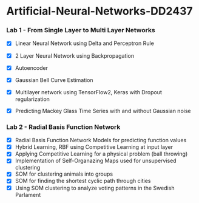 # Artificial-Neural-Networks-DD2437

### Lab 1 - From Single Layer to Multi Layer Networks
- [x] Linear Neural Network using Delta and Perceptron Rule
- [x] 2 Layer Neural Network using Backpropagation
- [x] Autoencoder
- [x] Gaussian Bell Curve Estimation
- [x] Multilayer network using TensorFlow2, Keras with Dropout regularization
- [x] Predicting Mackey Glass Time Series with and without Gaussian noise


### Lab 2 - Radial Basis Function Network
- [x] Radial Basis Function Network Models for predicting function values
- [x] Hybrid Learning, RBF using Competitive Learning at input layer
- [x] Applying Competitive Learning for a physical problem (ball throwing)
- [x] Implementation of Self-Organazing Maps used for unsupervised clustering
- [x] SOM for clustering animals into groups
- [x] SOM for finding the shortest cyclic path through cities
- [x] Using SOM clustering to analyze voting patterns in the Swedish Parlament
